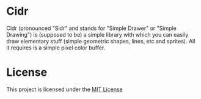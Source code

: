 # Cidr
Cidr (pronounced "Sidr" and stands for "Simple Drawer" or "Simple Drawing") is (supposed to be) a simple library with which you can easily draw elementary stuff (simple geometric shapes, lines, etc and sprites). All it requires is a simple pixel color buffer.
# License 
This project is licensed under the [MIT License](https://www.tldrlegal.com/l/mit/)